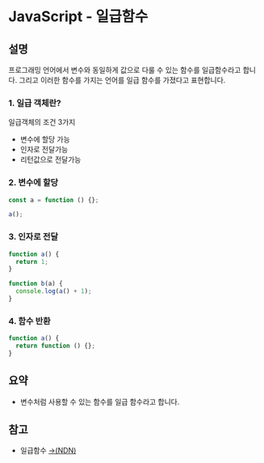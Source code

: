 # JavaScript - 일급함수

## 설명

프로그래밍 언어에서 변수와 동일하게 값으로 다룰 수 있는 함수를 일급함수라고 합니다.
그리고 이러한 함수를 가지는 언어를 일급 함수를 가졌다고 표현합니다.

### 1. 일급 객체란?

일급객체의 조건 3가지

- 변수에 할당 가능
- 인자로 전달가능
- 리턴값으로 전달가능

### 2.  변수에 할당

```js
const a = function () {};

a();
```

### 3. 인자로 전달

```js
function a() {
  return 1;
}

function b(a) {
  console.log(a() + 1);
}
```

### 4. 함수 반환

```js
function a() {
  return function () {};
}
```

## 요약

- 변수처럼 사용할 수 있는 함수를 일급 함수라고 합니다.

## 참고

- 일급함수 [→(NDN)](https://developer.mozilla.org/ko/docs/Glossary/First-class_Function)
